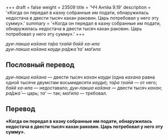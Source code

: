 +++
draft = false
weight = 23509
title = 'ЧЧ Антйа 9.19'
description = '«Когда он передал в казну собранные им подати, обнаружилась недостача в двести тысяч кахан раковин. Царь потребовал у него эту сумму».'
summary = '«Когда он передал в казну собранные им подати, обнаружилась недостача в двести тысяч кахан раковин. Царь потребовал у него эту сумму».'
+++

_дуи-лакша ка̄хана та̄ра т̣ха̄н̃и ба̄кӣ ха-ила  
дуи-лакша ка̄хана кауд̣и ра̄джа̄ та’ ма̄гила_

## Пословный перевод

_дуи_\-_лакша_ _ка̄хана_ — двести тысяч _кахан кауди_ (одна _кахана_ равна одной тысяче двумстам восьмидесяти _кауди_); _та̄ра_ _т̣ха̄н̃и_ — от него; _ба̄кӣ_ _ха_\-_ила_ — недоставало; _дуи_\-_лакша_ _ка̄хана_ — двести тысяч _кахан_; _ра̄джа̄_ — царь; _та’_ — так; _ма̄гила_ — требовал.

## Перевод

**«Когда он передал в казну собранные им подати, обнаружилась недостача в двести тысяч кахан раковин. Царь потребовал у него эту сумму».**
